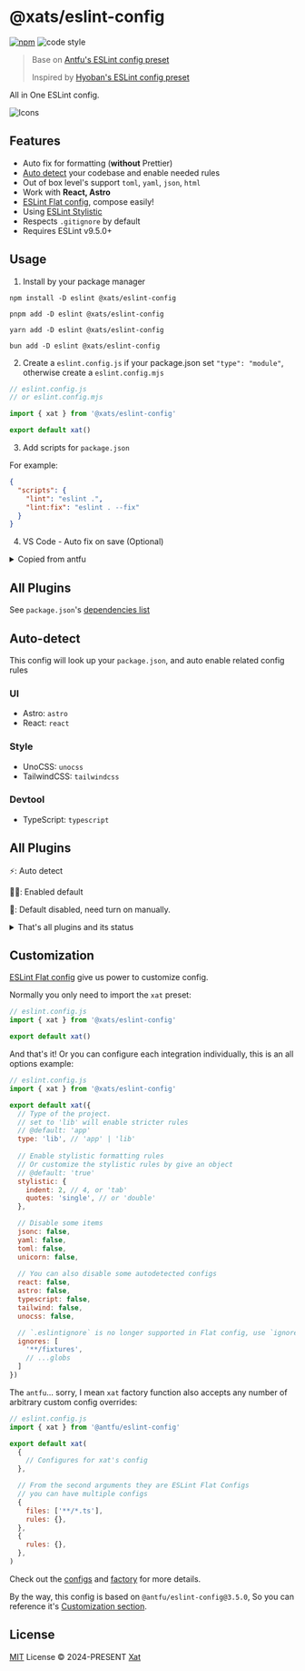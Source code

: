 # @xats/eslint-config

[![npm](https://img.shields.io/npm/v/@xats/eslint-config?color=444&label=)](https://npmjs.com/package/@xats/eslint-config)
![code style](https://antfu.me/badge-code-style.svg)

> Base on [Antfu's ESLint config preset](https://github.com/antfu/eslint-config)
>
> Inspired by [Hyoban's ESLint config preset](https://github.com/hyoban/eslint-config-hyoban)

All in One ESLint config.

![Icons](https://skillicons.dev/icons?i=js,ts,react,astro,tailwind)

## Features

- Auto fix for formatting (**without** Prettier)
- [Auto detect](#auto-detect) your codebase and enable needed rules
- Out of box level's support `toml`, `yaml`, `json`, `html`
- Work with **React, Astro**
- [ESLint Flat config](https://eslint.org/docs/latest/use/configure/configuration-files-new), compose easily!
- Using [ESLint Stylistic](https://github.com/eslint-stylistic/eslint-stylistic)
- Respects `.gitignore` by default
- Requires ESLint v9.5.0+

## Usage

1. Install by your package manager

```shell
npm install -D eslint @xats/eslint-config
```

```shell
pnpm add -D eslint @xats/eslint-config
```

```shell
yarn add -D eslint @xats/eslint-config
```

```shell
bun add -D eslint @xats/eslint-config
```

2. Create a `eslint.config.js` if your package.json set `"type": "module"`, otherwise create a `eslint.config.mjs`

```js
// eslint.config.js 
// or eslint.config.mjs

import { xat } from '@xats/eslint-config'

export default xat()
```

3. Add scripts for `package.json`

For example:
```json
{
  "scripts": {
    "lint": "eslint .",
    "lint:fix": "eslint . --fix"
  }
}
```

4. VS Code - Auto fix on save (Optional)

<details>
<summary>Copied from antfu</summary>

```json
{
  // Disable the default formatter, use eslint instead
  "prettier.enable": false,
  "editor.formatOnSave": false,

  // Auto fix
  "editor.codeActionsOnSave": {
    "source.fixAll.eslint": "explicit",
    "source.organizeImports": "never"
  },

  // Silent the stylistic rules in you IDE, but still auto fix them
  "eslint.rules.customizations": [
    { "rule": "@stylistic/*", "severity": "off", "fixable": true },
    { "rule": "format/*", "severity": "off", "fixable": true },
    { "rule": "*-indent", "severity": "off", "fixable": true },
    { "rule": "*-spacing", "severity": "off", "fixable": true },
    { "rule": "*-spaces", "severity": "off", "fixable": true },
    { "rule": "*-order", "severity": "off", "fixable": true },
    { "rule": "*-dangle", "severity": "off", "fixable": true },
    { "rule": "*-newline", "severity": "off", "fixable": true },
    { "rule": "*quotes", "severity": "off", "fixable": true },
    { "rule": "*semi", "severity": "off", "fixable": true }
  ],

  // Enable eslint for all supported languages
  "eslint.validate": [
    "javascript",
    "javascriptreact",
    "typescript",
    "typescriptreact",
    "json",
    "jsonc",
    "yaml",
    "toml",
    "html",
    "astro",
  ]
}
```
</details>

## All Plugins

See `package.json`'s [dependencies list](https://github.com/Xats-Lab/eslint-config/blob/main/package.json)

## Auto-detect

This config will look up your `package.json`, and auto enable related config rules

### UI

- Astro: `astro`
- React: `react`

### Style

- UnoCSS: `unocss`
- TailwindCSS: `tailwindcss`

### Devtool

- TypeScript: `typescript`

## All Plugins

⚡️: Auto detect

👍🏻: Enabled default

🔧: Default disabled, need turn on manually.

<details>

<summary>
That's all plugins and its status
</summary>

### Base - you can **not** disable this configs, but you can still disable individual rule

- [eslint-plugin-n](https://www.npmjs.com/package/eslint-plugin-n)
- [eslint-plugin-jsdoc](https://www.npmjs.com/package/eslint-plugin-jsdoc)
- [eslint-plugin-import-x]( https://www.npmjs.com/package/eslint-plugin-import-x)
- [eslint-plugin-unused-imports](https://www.npmjs.com/package/eslint-plugin-unused-imports)
- [eslint-plugin-perfectionist](https://www.npmjs.com/package/eslint-plugin-perfectionist)
- [eslint-config-flat-gitignore](https://www.npmjs.com/package/eslint-config-flat-gitignore)

### Astro

- [eslint-plugin-astro](https://www.npmjs.com/package/eslint-plugin-astro) - ⚡️

### React

- [@eslint-react/eslint-plugin](https://npmjs.com/package/@eslint-react/eslint-plugin) - ⚡️
- [eslint-plugin-react-hooks](https://www.npmjs.com/package/eslint-plugin-react-hooks) - ⚡️
- [eslint-plugin-react-refresh](https://www.npmjs.com/package/eslint-plugin-react-refresh) - ⚡️

### Style

- [eslint-plugin-tailwindcss](https://www.npmjs.com/package/eslint-plugin-tailwindcss) - ⚡️
- [@unocss/eslint-plugin](https://www.npmjs.com/package/@unocss/eslint-plugin) - ⚡️

### Devtools

- [@typescript-eslint/eslint-plugin](https://www.npmjs.com/package/@typescript-eslint/eslint-plugin) - ⚡️

### Document

- [eslint-plugin-jsonc](https://www.npmjs.com/package/eslint-plugin-jsonc) - 👍🏻 `jsonc`
- [eslint-plugin-toml](https://www.npmjs.com/package/eslint-plugin-toml) - 👍🏻 `toml`
- [eslint-plugin-yml](https://www.npmjs.com/package/eslint-plugin-yml) - 👍🏻 `yaml`

### Miscs

- [@stylistic/eslint-plugin](https://www.npmjs.com/package/@stylistic/eslint-plugin) - 👍🏻 `stylistic`
- [eslint-plugin-regexp](https://www.npmjs.com/package/eslint-plugin-regexp) - 👍🏻 `regexp`
- [eslint-plugin-unicorn](https://www.npmjs.com/package/eslint-plugin-unicorn)  - 👍🏻 `unicorn`

</details>

## Customization

[ESLint Flat config](https://eslint.org/docs/latest/use/configure/configuration-files-new) give us power to customize config.

Normally you only need to import the `xat` preset:

```js
// eslint.config.js
import { xat } from '@xats/eslint-config'

export default xat()
```

And that's it! Or you can configure each integration individually, this is an all options example:

```js
// eslint.config.js
import { xat } from '@xats/eslint-config'

export default xat({
  // Type of the project.
  // set to 'lib' will enable stricter rules
  // @default: 'app'
  type: 'lib', // 'app' | 'lib'
  
  // Enable stylistic formatting rules
  // Or customize the stylistic rules by give an object
  // @default: 'true'
  stylistic: {
    indent: 2, // 4, or 'tab'
    quotes: 'single', // or 'double'
  },

  // Disable some items
  jsonc: false,
  yaml: false,
  toml: false,
  unicorn: false,
  
  // You can also disable some autodetected configs
  react: false,
  astro: false,
  typescript: false,
  tailwind: false,
  unocss: false,

  // `.eslintignore` is no longer supported in Flat config, use `ignores` instead
  ignores: [
    '**/fixtures',
    // ...globs
  ]
})
```

The `antfu`... sorry, I mean `xat` factory function also accepts any number of arbitrary custom config overrides:

```js
// eslint.config.js
import { xat } from '@antfu/eslint-config'

export default xat(
  {
    // Configures for xat's config
  },

  // From the second arguments they are ESLint Flat Configs
  // you can have multiple configs
  {
    files: ['**/*.ts'],
    rules: {},
  },
  {
    rules: {},
  },
)
```

Check out the [configs](https://github.com/Xats-Lab/eslint-config/blob/main/src/configs) and [factory](https://github.com/Xats-Lab/eslint-config/blob/main/src/factory.ts) for more details.

By the way, this config is based on `@antfu/eslint-config@3.5.0`, So you can reference it's [Customization section](https://github.com/antfu/eslint-config/tree/v3.5.0#Customization).

## License

[MIT](./LICENSE) License &copy; 2024-PRESENT [Xat](https://github.com/Xatloon)
